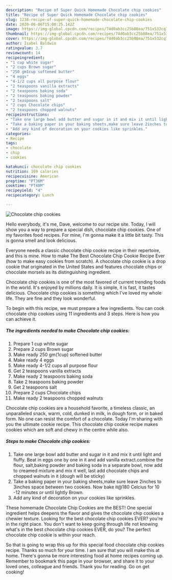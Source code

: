 ```yaml
---
description: "Recipe of Super Quick Homemade Chocolate chip cookies"
title: "Recipe of Super Quick Homemade Chocolate chip cookies"
slug: 1238-recipe-of-super-quick-homemade-chocolate-chip-cookies
date: 2020-06-06T15:00:25.142Z
image: https://img-global.cpcdn.com/recipes/74d0ab3cc25b88ea/751x532cq70/chocolate-chip-cookies-recipe-main-photo.jpg
thumbnail: https://img-global.cpcdn.com/recipes/74d0ab3cc25b88ea/751x532cq70/chocolate-chip-cookies-recipe-main-photo.jpg
cover: https://img-global.cpcdn.com/recipes/74d0ab3cc25b88ea/751x532cq70/chocolate-chip-cookies-recipe-main-photo.jpg
author: Isabel Baldwin
ratingvalue: 3.7
reviewcount: 14
recipeingredient:
- "1 cup white sugar"
- "2 cups Brown sugar"
- "250 gm1cup softened butter"
- "4 eggs"
- "4-1/2 cups all purpose flour"
- "2 teaspoons vanilla extracts"
- "2 teaspoons baking soda"
- "2 teaspoons baking powder"
- "2 teaspoons salt"
- "2 cups Chocolate chips"
- "2 teaspoons chopped walnuts"
recipeinstructions:
- "Take one large bowl add butter and sugar in it and mix it until light and fluffy. Beat in eggs one by one in it and add vanilla extract.combine the flour, salt,baking powder and baking soda in a separate bowl, now add to creamed mixture and mix it well, last add chocolate chips and chopped walnuts in it (dough will be sticky)"
- "Take a baking paper in your baking sheets,make sure leave 2inches to 3inches space between two cookies. Now bake it@180 Celcius for 10 -12 minutes or until lightly Brown."
- "Add any kind of decoration on your cookies like sprinkles."
categories:
- Recipe
tags:
- chocolate
- chip
- cookies

katakunci: chocolate chip cookies 
nutrition: 169 calories
recipecuisine: American
preptime: "PT36M"
cooktime: "PT40M"
recipeyield: "4"
recipecategory: Lunch

---
```



![Chocolate chip cookies](https://img-global.cpcdn.com/recipes/74d0ab3cc25b88ea/751x532cq70/chocolate-chip-cookies-recipe-main-photo.jpg)

Hello everybody, it's me, Dave, welcome to our recipe site. Today, I will show you a way to prepare a special dish, chocolate chip cookies. One of my favorites food recipes. For mine, I'm gonna make it a little bit tasty. This is gonna smell and look delicious.

Everyone needs a classic chocolate chip cookie recipe in their repertoire, and this is mine. How to make The Best Chocolate Chip Cookie Recipe Ever (how to make easy cookies from scratch). A chocolate chip cookie is a drop cookie that originated in the United States and features chocolate chips or chocolate morsels as its distinguishing ingredient.

Chocolate chip cookies is one of the most favored of current trending foods in the world. It's enjoyed by millions daily. It is simple, it is fast, it tastes delicious. Chocolate chip cookies is something which I've loved my whole life. They are fine and they look wonderful.


To begin with this recipe, we must prepare a few ingredients. You can cook chocolate chip cookies using 11 ingredients and 3 steps. Here is how you can achieve it.

<!--inarticleads1-->

##### The ingredients needed to make Chocolate chip cookies:

1. Prepare 1 cup white sugar
1. Prepare 2 cups Brown sugar
1. Make ready 250 gm(1cup) softened butter
1. Make ready 4 eggs
1. Make ready 4-1/2 cups all purpose flour
1. Get 2 teaspoons vanilla extracts
1. Make ready 2 teaspoons baking soda
1. Take 2 teaspoons baking powder
1. Get 2 teaspoons salt
1. Prepare 2 cups Chocolate chips
1. Make ready 2 teaspoons chopped walnuts


Chocolate chip cookies are a household favorite, a timeless classic, an unparalleled snack, warm, cold, dunked in milk, in dough form, or in baked form. No one can resist the comfort of a chocolate. Today I&#39;m sharing with you the ultimate cookie recipe. This chocolate chip cookie recipe makes cookies which are soft and chewy in the centre while also. 

<!--inarticleads2-->

##### Steps to make Chocolate chip cookies:

1. Take one large bowl add butter and sugar in it and mix it until light and fluffy. Beat in eggs one by one in it and add vanilla extract.combine the flour, salt,baking powder and baking soda in a separate bowl, now add to creamed mixture and mix it well, last add chocolate chips and chopped walnuts in it (dough will be sticky)
1. Take a baking paper in your baking sheets,make sure leave 2inches to 3inches space between two cookies. Now bake it@180 Celcius for 10 -12 minutes or until lightly Brown.
1. Add any kind of decoration on your cookies like sprinkles.


These homemade Chocolate Chip Cookies are the BEST! One special ingredient helps deepens the flavor and gives the chocolate chip cookies a chewier texture. Looking for the best chocolate chip cookies EVER? you&#39;re in the right place. You don&#39;t want to keep going through life not knowing what&#39;s in the best chocolate chip cookies EVER, do you? The perfect chocolate chip cookie is within your reach. 

So that is going to wrap this up for this special food chocolate chip cookies recipe. Thanks so much for your time. I am sure that you will make this at home. There's gonna be more interesting food at home recipes coming up. Remember to bookmark this page in your browser, and share it to your loved ones, colleague and friends. Thank you for reading. Go on get cooking!
